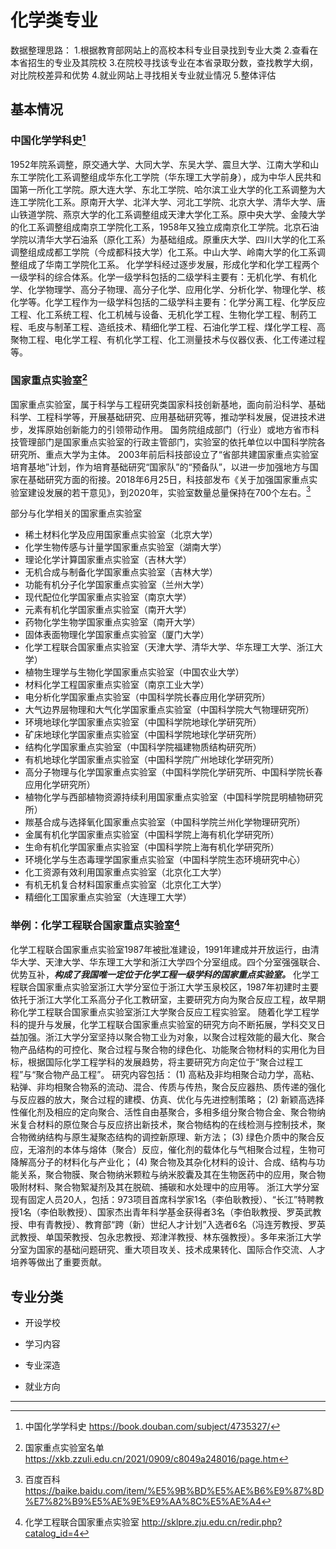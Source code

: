# **化学类专业**

  数据整理思路：
  1.根据教育部网站上的高校本科专业目录找到专业大类
  2.查看在本省招生的专业及其院校
  3.在院校寻找该专业在本省录取分数，查找教学大纲，对比院校差异和优势
  4.就业网站上寻找相关专业就业情况
  5.整体评估

## 基本情况

### 中国化学学科史[^1]

1952年院系调整，原交通大学、大同大学、东吴大学、震旦大学、江南大学和山东工学院化工系调整组成华东化工学院（华东理工大学前身），成为中华人民共和国第一所化工学院。原大连大学、东北工学院、哈尔滨工业大学的化工系调整为大连工学院化工系。原南开大学、北洋大学、河北工学院、北京大学、清华大学、唐山铁道学院、燕京大学的化工系调整组成天津大学化工系。原中央大学、金陵大学的化工系调整组成南京工学院化工系，1958年又独立成南京化工学院。北京石油学院以清华大学石油系（原化工系）为基础组成。原重庆大学、四川大学的化工系调整组成成都工学院（今成都科技大学）化工系。中山大学、岭南大学的化工系调整组成了华南工学院化工系。
化学学科经过逐步发展，形成化学和化学工程两个一级学科的综合体系。化学一级学科包括的二级学科主要有：无机化学、有机化学、化学物理学、高分子物理、高分子化学、应用化学、分析化学、物理化学、核化学等。化学工程作为一级学科包括的二级学科主要有：化学分离工程、化学反应工程、化工系统工程、化工机械与设备、无机化学工程、生物化学工程、制药工程、毛皮与制革工程、造纸技术、精细化学工程、石油化学工程、煤化学工程、高聚物工程、电化学工程、有机化学工程、化工测量技术与仪器仪表、化工传递过程等。

### 国家重点实验室[^2]

国家重点实验室，属于科学与工程研究类国家科技创新基地，面向前沿科学、基础科学、工程科学等，开展基础研究、应用基础研究等，推动学科发展，促进技术进步，发挥原始创新能力的引领带动作用。
国务院组成部门（行业）或地方省市科技管理部门是国家重点实验室的行政主管部门，实验室的依托单位以中国科学院各研究所、重点大学为主体。
2003年前后科技部设立了“省部共建国家重点实验室培育基地”计划，作为培育基础研究“国家队”的“预备队”，以进一步加强地方与国家在基础研究方面的衔接。2018年6月25日，科技部发布《关于加强国家重点实验室建设发展的若干意见》，到2020年，实验室数量总量保持在700个左右。[^4]

部分与化学相关的国家重点实验室

* 稀土材料化学及应用国家重点实验室（北京大学）
* 化学生物传感与计量学国家重点实验室（湖南大学）
* 理论化学计算国家重点实验室（吉林大学）
* 无机合成与制备化学国家重点实验室（吉林大学）
* 功能有机分子化学国家重点实验室（兰州大学）
* 现代配位化学国家重点实验室（南京大学）
* 元素有机化学国家重点实验室（南开大学）
* 药物化学生物学国家重点实验室（南开大学）
* 固体表面物理化学国家重点实验室（厦门大学）
* 化学工程联合国家重点实验室（天津大学、清华大学、华东理工大学、浙江大学）
* 植物生理学与生物化学国家重点实验室（中国农业大学）
* 材料化学工程国家重点实验室（南京工业大学）
* 电分析化学国家重点实验室（中国科学院长春应用化学研究所）
* 大气边界层物理和大气化学国家重点实验室（中国科学院大气物理研究所）
* 环境地球化学国家重点实验室（中国科学院地球化学研究所）
* 矿床地球化学国家重点实验室（中国科学院地球化学研究所）
* 结构化学国家重点实验室（中国科学院福建物质结构研究所）
* 有机地球化学国家重点实验室（中国科学院广州地球化学研究所）
* 高分子物理与化学国家重点实验室（中国科学院化学研究所、中国科学院长春应用化学研究所）
* 植物化学与西部植物资源持续利用国家重点实验室（中国科学院昆明植物研究所）
* 羰基合成与选择氧化国家重点实验室（中国科学院兰州化学物理研究所）
* 金属有机化学国家重点实验室（中国科学院上海有机化学研究所）
* 生命有机化学国家重点实验室（中国科学院上海有机化学研究所）
* 环境化学与生态毒理学国家重点实验室（中国科学院生态环境研究中心）
* 化工资源有效利用国家重点实验室（北京化工大学）
* 有机无机复合材料国家重点实验室（北京化工大学）
* 精细化工国家重点实验室（大连理工大学）

### 举例：化学工程联合国家重点实验室[^3]

化学工程联合国家重点实验室1987年被批准建设，1991年建成并开放运行，由清华大学、天津大学、华东理工大学和浙江大学四个分室组成。四个分室强强联合、优势互补，**_构成了我国唯一定位于化学工程一级学科的国家重点实验室。_**
化学工程联合国家重点实验室浙江大学分室位于浙江大学玉泉校区，1987年初建时主要依托于浙江大学化工系高分子化工教研室，主要研究方向为聚合反应工程，故早期称化学工程联合国家重点实验室浙江大学聚合反应工程实验室。
随着化学工程学科的提升与发展，化学工程联合国家重点实验室的研究方向不断拓展，学科交叉日益加强。浙江大学分室坚持以聚合物工业为对象，以聚合过程效能的最大化、聚合物产品结构的可控化、聚合过程与聚合物的绿色化、功能聚合物材料的实用化为目标，根据国际化学工程学科的发展趋势，将主要研究方向定位于“聚合过程工程”与“聚合物产品工程”。
研究内容包括：
(1) 高粘及非均相聚合动力学，高粘、粘弹、非均相聚合物系的流动、混合、传质与传热，聚合反应器热、质传递的强化与反应器的放大，聚合过程的建模、仿真、优化与先进控制策略；
(2) 新颖高选择性催化剂及相应的定向聚合、活性自由基聚合，多相多组分聚合物合金、聚合物纳米复合材料的原位聚合与反应挤出新技术，聚合物结构的在线检测与控制技术，聚合物微纳结构与原生凝聚态结构的调控新原理、新方法；
(3) 绿色介质中的聚合反应，无溶剂的本体与熔体（聚合）反应，催化剂的载体化与气相聚合过程，生物可降解高分子的材料化与产业化；
(4) 聚合物及其杂化材料的设计、合成、结构与功能关系，聚合物膜、聚合物纳米颗粒与纳米胶囊及其在生物医药中的应用，聚合物吸附材料、聚合物絮凝剂及其在脱硫、捕碳和水处理中的应用等。
浙江大学分室现有固定人员20人，包括：973项目首席科学家1名（李伯耿教授）、“长江”特聘教授1名（李伯耿教授）、国家杰出青年科学基金获得者3名（李伯耿教授、罗英武教授、申有青教授）、教育部“跨（新）世纪人才计划”入选者6名（冯连芳教授、罗英武教授、单国荣教授、包永忠教授、郑津洋教授、林东强教授）。多年来浙江大学分室为国家的基础问题研究、重大项目攻关、技术成果转化、国际合作交流、人才培养等做出了重要贡献。


## 专业分类
  
* 开设学校

* 学习内容

* 专业深造

* 就业方向

---
[^1]: 中国化学学科史 <https://book.douban.com/subject/4735327/>
[^2]: 国家重点实验室名单 <https://xkb.zzuli.edu.cn/2021/0909/c8049a248016/page.htm>
[^3]: 化学工程联合国家重点实验室 <http://sklpre.zju.edu.cn/redir.php?catalog_id=4>
[^4]: 百度百科 <https://baike.baidu.com/item/%E5%9B%BD%E5%AE%B6%E9%87%8D%E7%82%B9%E5%AE%9E%E9%AA%8C%E5%AE%A4>

